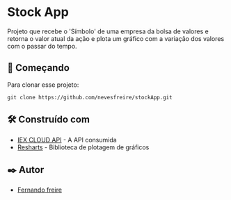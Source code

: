 # Stock App

Projeto que recebe o 'Símbolo' de uma empresa da bolsa de valores e retorna o valor atual da ação e plota um gráfico com a variação dos valores com o passar do tempo. 

## 🚀 Começando

Para clonar esse projeto:
```
git clone https://github.com/nevesfreire/stockApp.git
```

## 🛠️ Construído com


* [IEX CLOUD API](https://iexcloud.io/docs/api/) - A API consumida
* [Resharts](https://recharts.org/) - Biblioteca de plotagem de gráficos

## ✒️ Autor

* [Fernando freire](https://github.com/nevesfreire/)
